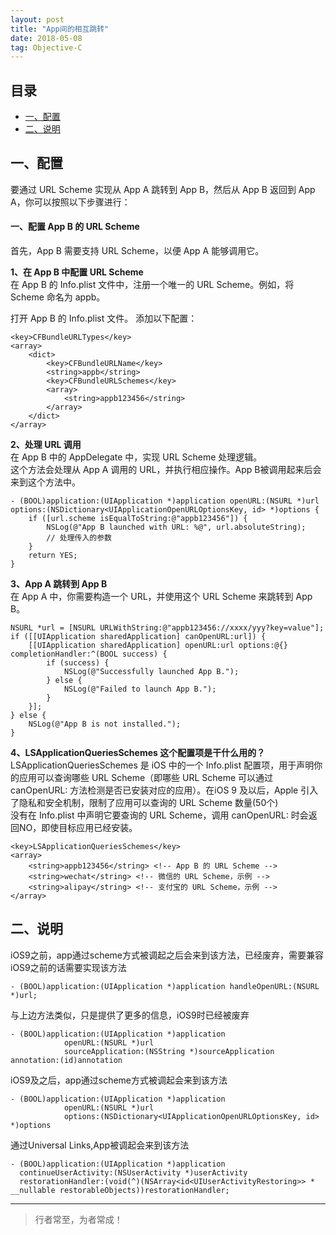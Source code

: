 ```yaml
---
layout: post
title: "App间的相互跳转"
date: 2018-05-08
tag: Objective-C
---
```



## 目录
- [一、配置](#content1)
- [二、说明](#content2)



## <a id="content1">一、配置</a>

要通过 URL Scheme 实现从 App A 跳转到 App B，然后从 App B 返回到 App A，你可以按照以下步骤进行：

#### **一、配置 App B 的 URL Scheme**      
首先，App B 需要支持 URL Scheme，以便 App A 能够调用它。

**1、在 App B 中配置 URL Scheme**       
在 App B 的 Info.plist 文件中，注册一个唯一的 URL Scheme。例如，将 Scheme 命名为 appb。

打开 App B 的 Info.plist 文件。
添加以下配置：

```text
<key>CFBundleURLTypes</key>
<array>
    <dict>
        <key>CFBundleURLName</key>
        <string>appb</string>
        <key>CFBundleURLSchemes</key>
        <array>
            <string>appb123456</string>
        </array>
    </dict>
</array>
```

**2、处理 URL 调用**    
在 App B 中的 AppDelegate 中，实现 URL Scheme 处理逻辑。   
这个方法会处理从 App A 调用的 URL，并执行相应操作。App B被调用起来后会来到这个方法中。      

```text
- (BOOL)application:(UIApplication *)application openURL:(NSURL *)url options:(NSDictionary<UIApplicationOpenURLOptionsKey, id> *)options {
    if ([url.scheme isEqualToString:@"appb123456"]) {
        NSLog(@"App B launched with URL: %@", url.absoluteString);
        // 处理传入的参数
    }
    return YES;
}
```

**3、App A 跳转到 App B**    
在 App A 中，你需要构造一个 URL，并使用这个 URL Scheme 来跳转到 App B。    
```text
NSURL *url = [NSURL URLWithString:@"appb123456://xxxx/yyy?key=value"];
if ([[UIApplication sharedApplication] canOpenURL:url]) {
    [[UIApplication sharedApplication] openURL:url options:@{} completionHandler:^(BOOL success) {
        if (success) {
            NSLog(@"Successfully launched App B.");
        } else {
            NSLog(@"Failed to launch App B.");
        }
    }];
} else {
    NSLog(@"App B is not installed.");
}
```

**4、LSApplicationQueriesSchemes 这个配置项是干什么用的？**    
LSApplicationQueriesSchemes 是 iOS 中的一个 Info.plist 配置项，用于声明你的应用可以查询哪些 URL Scheme（即哪些 URL Scheme 可以通过 canOpenURL: 方法检测是否已安装对应的应用）。在iOS 9 及以后，Apple 引入了隐私和安全机制，限制了应用可以查询的 URL Scheme 数量(50个)          
没有在 Info.plist 中声明它要查询的 URL Scheme，调用 canOpenURL: 时会返回NO，即使目标应用已经安装。    
```text
<key>LSApplicationQueriesSchemes</key>
<array>
    <string>appb123456</string> <!-- App B 的 URL Scheme -->
    <string>wechat</string> <!-- 微信的 URL Scheme，示例 -->
    <string>alipay</string> <!-- 支付宝的 URL Scheme，示例 -->
</array>
```

## <a id="content2">二、说明</a>

iOS9之前，app通过scheme方式被调起之后会来到该方法，已经废弃，需要兼容iOS9之前的话需要实现该方法     
```text
- (BOOL)application:(UIApplication *)application handleOpenURL:(NSURL *)url;
```

与上边方法类似，只是提供了更多的信息，iOS9时已经被废弃     
```text
- (BOOL)application:(UIApplication *)application 
            openURL:(NSURL *)url 
            sourceApplication:(NSString *)sourceApplication annotation:(id)annotation
```

iOS9及之后，app通过scheme方式被调起会来到该方法     
```text
- (BOOL)application:(UIApplication *)application 
            openURL:(NSURL *)url 
            options:(NSDictionary<UIApplicationOpenURLOptionsKey, id> *)options
```

通过Universal Links,App被调起会来到该方法         
```text
- (BOOL)application:(UIApplication *)application
  continueUserActivity:(NSUserActivity *)userActivity
  restorationHandler:(void(^)(NSArray<id<UIUserActivityRestoring>> * __nullable restorableObjects))restorationHandler;
```




----------
>  行者常至，为者常成！


